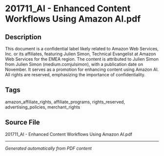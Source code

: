 # 201711_AI - Enhanced Content Workflows Using Amazon AI.pdf

## Description
This document is a confidential label likely related to Amazon Web Services, Inc. or its affiliates, featuring Julien Simon, Technical Evangelist at Amazon Web Services for the EMEA region. The content is attributed to Julien Simon from Julien Simon (medium.comjulsimon), with a publication date on November. It serves as a promotion for enhancing content using Amazon AI. All rights are reserved, emphasizing the importance of confidentiality.
## Tags
amazon_affiliate_rights, affiliate_programs, rights_reserved, advertising_policies, merchant_rights

## Source File
201711_AI - Enhanced Content Workflows Using Amazon AI.pdf

---
*Generated automatically from PDF content*
